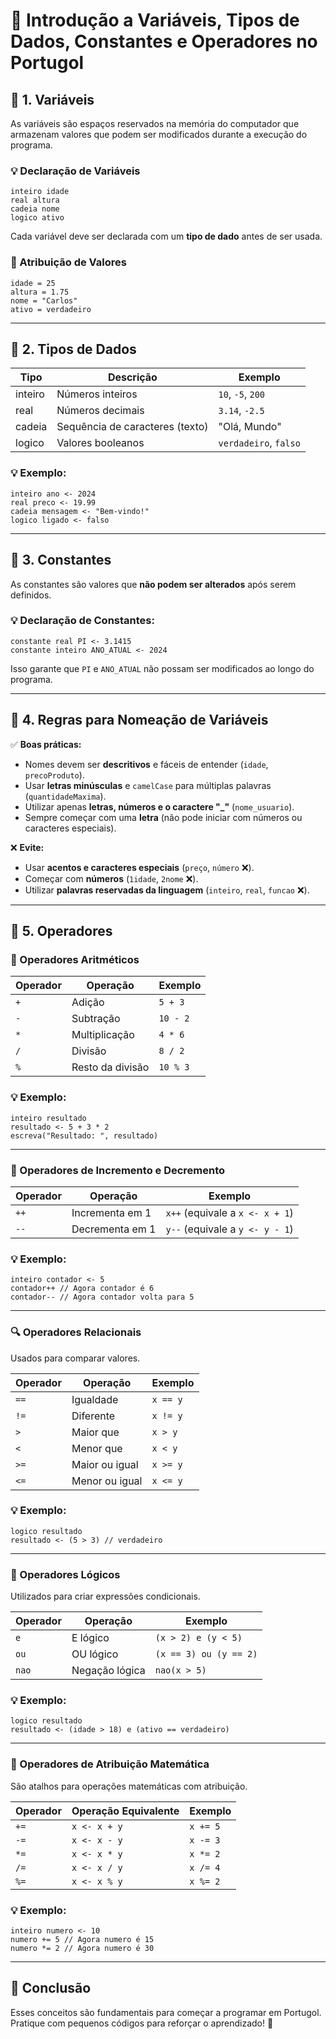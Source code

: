 # 📌 Introdução a Variáveis, Tipos de Dados, Constantes e Operadores no Portugol

## 📌 1. Variáveis

As variáveis são espaços reservados na memória do computador que armazenam valores que podem ser modificados durante a execução do programa.

### 💡 Declaração de Variáveis
```portugol
inteiro idade
real altura
cadeia nome
logico ativo
```
Cada variável deve ser declarada com um **tipo de dado** antes de ser usada.

### 🎯 Atribuição de Valores
```portugol
idade = 25
altura = 1.75
nome = "Carlos"
ativo = verdadeiro
```

---
## 📌 2. Tipos de Dados

| Tipo     | Descrição                        | Exemplo        |
|----------|----------------------------------|----------------|
| inteiro  | Números inteiros                 | `10`, `-5`, `200`  |
| real     | Números decimais                 | `3.14`, `-2.5` |
| cadeia   | Sequência de caracteres (texto)  | "Olá, Mundo"   |
| logico   | Valores booleanos                | `verdadeiro`, `falso` |


### 💡 Exemplo:
```portugol
inteiro ano <- 2024
real preco <- 19.99
cadeia mensagem <- "Bem-vindo!"
logico ligado <- falso
```

---
## 📌 3. Constantes

As constantes são valores que **não podem ser alterados** após serem definidos.

### 💡 Declaração de Constantes:
```portugol
constante real PI <- 3.1415
constante inteiro ANO_ATUAL <- 2024
```
Isso garante que `PI` e `ANO_ATUAL` não possam ser modificados ao longo do programa.

---
## 📌 4. Regras para Nomeação de Variáveis

✅ **Boas práticas:**
- Nomes devem ser **descritivos** e fáceis de entender (`idade`, `precoProduto`).
- Usar **letras minúsculas** e `camelCase` para múltiplas palavras (`quantidadeMaxima`).
- Utilizar apenas **letras, números e o caractere "_"** (`nome_usuario`).
- Sempre começar com uma **letra** (não pode iniciar com números ou caracteres especiais).

❌ **Evite:**
- Usar **acentos e caracteres especiais** (`preço`, `número` ❌).
- Começar com **números** (`1idade`, `2nome` ❌).
- Utilizar **palavras reservadas da linguagem** (`inteiro`, `real`, `funcao` ❌).

---
## 📌 5. Operadores

### 🔢 Operadores Aritméticos
| Operador | Operação      | Exemplo |
|----------|--------------|---------|
| `+`      | Adição       | `5 + 3` |
| `-`      | Subtração    | `10 - 2` |
| `*`      | Multiplicação | `4 * 6` |
| `/`      | Divisão       | `8 / 2` |
| `%`      | Resto da divisão | `10 % 3` |

### 💡 Exemplo:
```portugol
inteiro resultado
resultado <- 5 + 3 * 2
escreva("Resultado: ", resultado)
```

---
### 🔄 Operadores de Incremento e Decremento
| Operador | Operação | Exemplo |
|----------|---------|---------|
| `++`    | Incrementa em 1 | `x++` (equivale a `x <- x + 1`) |
| `--`    | Decrementa em 1 | `y--` (equivale a `y <- y - 1`) |

### 💡 Exemplo:
```portugol
inteiro contador <- 5
contador++ // Agora contador é 6
contador-- // Agora contador volta para 5
```

---
### 🔍 Operadores Relacionais
Usados para comparar valores.

| Operador | Operação | Exemplo |
|----------|---------|---------|
| `==`    | Igualdade | `x == y` |
| `!=`    | Diferente | `x != y` |
| `>`     | Maior que | `x > y` |
| `<`     | Menor que | `x < y` |
| `>=`    | Maior ou igual | `x >= y` |
| `<=`    | Menor ou igual | `x <= y` |

### 💡 Exemplo:
```portugol
logico resultado
resultado <- (5 > 3) // verdadeiro
```

---
### 🧠 Operadores Lógicos
Utilizados para criar expressões condicionais.

| Operador | Operação | Exemplo |
|----------|---------|---------|
| `e`     | E lógico | `(x > 2) e (y < 5)` |
| `ou`    | OU lógico | `(x == 3) ou (y == 2)` |
| `nao`   | Negação lógica | `nao(x > 5)` |

### 💡 Exemplo:
```portugol
logico resultado
resultado <- (idade > 18) e (ativo == verdadeiro)
```

---
### 📝 Operadores de Atribuição Matemática
São atalhos para operações matemáticas com atribuição.

| Operador | Operação Equivalente | Exemplo |
|----------|----------------------|---------|
| `+=`    | `x <- x + y` | `x += 5` |
| `-=`    | `x <- x - y` | `x -= 3` |
| `*=`    | `x <- x * y` | `x *= 2` |
| `/=`    | `x <- x / y` | `x /= 4` |
| `%=`    | `x <- x % y` | `x %= 2` |

### 💡 Exemplo:
```portugol
inteiro numero <- 10
numero += 5 // Agora numero é 15
numero *= 2 // Agora numero é 30
```

---
## 📌 Conclusão

Esses conceitos são fundamentais para começar a programar em Portugol. Pratique com pequenos códigos para reforçar o aprendizado! 🚀
